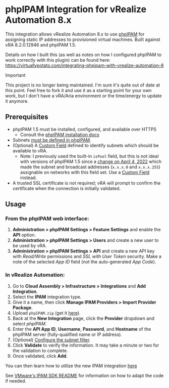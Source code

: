 # phpIPAM Integration for vRealize Automation 8.x
This integration allows vRealize Automation 8.x to use [phpIPAM](https://phpipam.net) for assigning static IP addresses to provisioned virtual machines. Built against vRA 8.2.0.12946 and phpIPAM 1.5.

Details on how I built this (as well as notes on how I configured phpIPAM to work correctly with this plugin) can be found here:
https://virtuallypotato.com/integrating-phpipam-with-vrealize-automation-8

> [!IMPORTANT]
> This project is no longer being maintained. I'm sure it's quite out of date at this point. Feel free to fork it and use it as a starting point for your own work, but I don't have a vRA/Aria environment or the time/energy to update it anymore.

## Prerequisites

- phpIPAM 1.5 must be installed, configured, and available over HTTPS
  - Consult the [phpIPAM installation docs](https://phpipam.net/documents/installation/)
- Subnets [must be defined in phpIPAM](https://virtuallypotato.com/integrating-phpipam-with-vrealize-automation-8#step-2-configuring-phpipam-subnets).
- (Optional) A [Custom Field](docs/custom_field.md) defined to identify subnets which should be available to vRA.
  - Note: I previously used the built-in `isPool` field, but this is not ideal with versions of phpIPAM 1.5 since a [change on April 4, 2022](https://github.com/phpipam/phpipam/commit/7de080b8) which made the subnet and broadcast addresses (`x.x.x.0` and `x.x.x.255`) assignable on networks with this field set. Use a [Custom Field](docs/custom_field.md) instead. 
- A trusted SSL certificate is not required; vRA will prompt to confirm the certificate when the connection is initially validated.

## Usage
### From the phpIPAM web interface:
1. **Administration > phpIPAM Settings > Feature Settings** and enable the **API** option.
2. **Administration > phpIPAM Settings > Users** and create a new user to be used by vRA.
3. **Administration > phpIPAM Settings > API** and create a new API key with *Read/Write* permissions and *SSL with User Token* security. Make a note of the selected *App ID* field (not the auto-generated *App Code*).

### In vRealize Automation:
1. Go to **Cloud Assembly > Infrastructure > Integrations** and **Add Integration**.
2. Select the **IPAM** integration type.
3. Give it a name, then click **Manage IPAM Providers > Import Provider Package**.
4. Upload `phpIPAM.zip` (get it [here](https://github.com/jbowdre/phpIPAM-for-vRA8/releases/latest)).
5. Back at the **New Integration** page, click the **Provider** dropdown and select *phpIPAM*.
6. Enter the **API App ID**, **Username**, **Password**, and **Hostname** of the phpIPAM server (fully-qualified name or IP address).
7. (Optional) [Configure the subnet filter](docs/custom_field.md#configure-integration).
7. Click **Validate** to verify the information. It may take a minute or two for the validation to complete.
8. Once validated, click **Add**.

You can then learn how to utilize the new IPAM integration [here](https://docs.vmware.com/en/vRealize-Automation/8.2/Using-and-Managing-Cloud-Assembly/GUID-9AE32BD7-2D1B-4FEE-881F-A0EDE5907D10.html)

See [VMware's IPAM SDK README](README_VMware.md) for information on how to adapt the code if needed.
